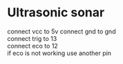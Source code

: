 # Ultrasonic sonar
connect vcc to 5v 
connect gnd to gnd  
connect trig to 13  
connect eco to 12   
if eco is not working use another pin

